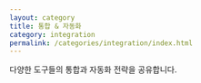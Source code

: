 ```yaml
---
layout: category
title: 통합 & 자동화
category: integration
permalink: /categories/integration/index.html
---
```


다양한 도구들의 통합과 자동화 전략을 공유합니다. 